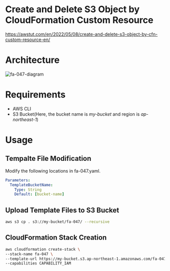 # Create and Delete S3 Object by CloudFormation Custom Resource

https://awstut.com/en/2022/05/08/create-and-delete-s3-object-by-cfn-custom-resource-en/

# Architecture

![fa-047-diagram](https://user-images.githubusercontent.com/84276199/201790250-89cfa88d-2cee-4302-a271-e287469b9f09.png)

# Requirements

* AWS CLI
* S3 Bucket(Here, the bucket name is *my-bucket* and region is *ap-northeast-1*)

# Usage

## Tempalte File Modification

Modify the following locations in fa-047.yaml.

```yaml
Parameters:
  TemplateBucketName:
    Type: String
    Default: [bucket-name]
```

## Upload  Template Files to S3 Bucket

```bash
aws s3 cp . s3://my-bucket/fa-047/ --recursive
```

## CloudFormation Stack Creation

```bash
aws cloudformation create-stack \
--stack-name fa-047 \
--template-url https://my-bucket.s3.ap-northeast-1.amazonaws.com/fa-047/fa-047.yaml \
--capabilities CAPABILITY_IAM
```
